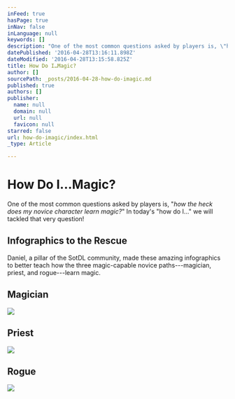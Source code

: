 ```yaml
---
inFeed: true
hasPage: true
inNav: false
inLanguage: null
keywords: []
description: "One of the most common questions asked by players is, \"how the heck does my novice character learn magic?\" In today's \"how do I…\" we will tackled that very question!"
datePublished: '2016-04-28T13:16:11.898Z'
dateModified: '2016-04-28T13:15:58.825Z'
title: How Do I…Magic?
author: []
sourcePath: _posts/2016-04-28-how-do-imagic.md
published: true
authors: []
publisher:
  name: null
  domain: null
  url: null
  favicon: null
starred: false
url: how-do-imagic/index.html
_type: Article

---
```

# How Do I...Magic?

One of the most common questions asked by players is, "_how the heck does my novice character learn magic?_" In today's "how do I..." we will tackled that very question!

## Infographics to the Rescue

Daniel, a pillar of the SotDL community, made these amazing infographics to better teach how the three magic-capable novice paths---magician, priest, and rogue---learn magic.

## Magician
![](https://the-grid-user-content.s3-us-west-2.amazonaws.com/a3dd8435-7e60-4645-a44e-66911e27c199.jpg)

## Priest
![](https://the-grid-user-content.s3-us-west-2.amazonaws.com/733b09a4-f756-4385-8270-c9fd64a503bd.jpg)

## Rogue
![](https://the-grid-user-content.s3-us-west-2.amazonaws.com/113ee5ad-4025-432a-96e8-e5bc46d927fd.jpg)